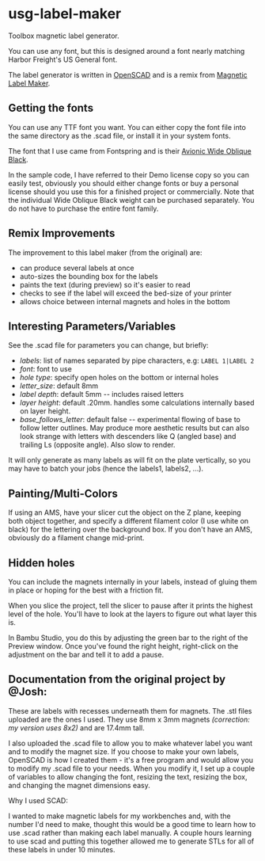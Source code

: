 # usg-label-maker

Toolbox magnetic label generator.

You can use any font, but this is designed around a font nearly matching Harbor
Freight's US General font.

The label generator is written in [OpenSCAD](https://openscad.org)
and is a remix from [Magnetic Label
Maker](https://www.printables.com/model/167349-magnetic-label-maker-scad).

## Getting the fonts

You can use any TTF font you want. You can either copy the font
file into the same directory as the .scad file, or install it in
your system fonts.

The font that I use came from Fontspring and is their [Avionic Wide
Oblique Black](https://www.fontspring.com/fonts/grype-type/avionic).

In the sample code, I have referred to their Demo license copy so
you can easily test, obviously you should either change fonts or
buy a personal license should you use this for a finished project
or commercially.  Note that the individual Wide Oblique Black 
weight can be purchased separately.  You do not have to purchase the 
entire font family.


## Remix Improvements

The improvement to this label maker (from the original) are:

* can produce several labels at once
* auto-sizes the bounding box for the labels
* paints the text (during preview) so it's easier to read
* checks to see if the label will exceed the bed-size of your printer
* allows choice between internal magnets and holes in the bottom

## Interesting Parameters/Variables

See the .scad file for parameters you can change, but briefly:
 - *labels*: list of names separated by pipe characters, e.g: `LABEL 1|LABEL 2`
 - *font*:  font to use
 - *hole type*: specify open holes on the bottom or internal holes 
 - *letter_size*: default 8mm
 - *label depth*: default 5mm -- includes raised letters
 - *layer height*: default .20mm.  handles some calculations internally 
    based on layer height.  
 - *base_follows_letter*: default false -- experimental
    flowing of base to follow letter outlines.
    May produce more aesthetic results but can also look
    strange with letters with descenders like Q (angled base) and trailing Ls
    (opposite angle). Also slow to render.

It will only generate as many labels as will fit on the plate
vertically, so you may have to batch your jobs (hence the labels1,
labels2, ...).

## Painting/Multi-Colors

If using an AMS, have your slicer cut the object on the Z plane,
keeping both object together, and specify a different filament color
(I use white on black) for the lettering over the background box.
If you don't have an AMS, obviously do a filament change mid-print.

## Hidden holes

You can include the magnets internally in your labels, instead
of gluing them in place or hoping for the best with a friction fit.

When you slice the project, tell the slicer to pause after it prints 
the highest level of the hole.  You'll have to look at the layers
to figure out what layer this is.  

In Bambu Studio, you do this by adjusting the green bar to the right
of the Preview window.  Once you've found the right height, right-click
on the adjustment on the bar and tell it to add a pause.

## Documentation from the original project by @Josh:

These are labels with recesses underneath them for magnets. The
.stl files uploaded are the ones I used. They use 8mm x 3mm magnets
*(correction: my version uses 8x2)* and are 17.4mm tall.

I also uploaded the .scad file to allow you to make whatever label
you want and to modify the magnet size. If you choose to make your
own labels, OpenSCAD is how I created them - it's a free program
and would allow you to modify my .scad file to your needs. When you
modify it, I set up a couple of variables to allow changing the
font, resizing the text, resizing the box, and changing the magnet
dimensions easy.

Why I used SCAD:

I wanted to make magnetic labels for my workbenches and, with the
number I'd need to make, thought this would be a good time to learn
how to use .scad rather than making each label manually. A couple
hours learning to use scad and putting this together allowed me to
generate STLs for all of these labels in under 10 minutes.
